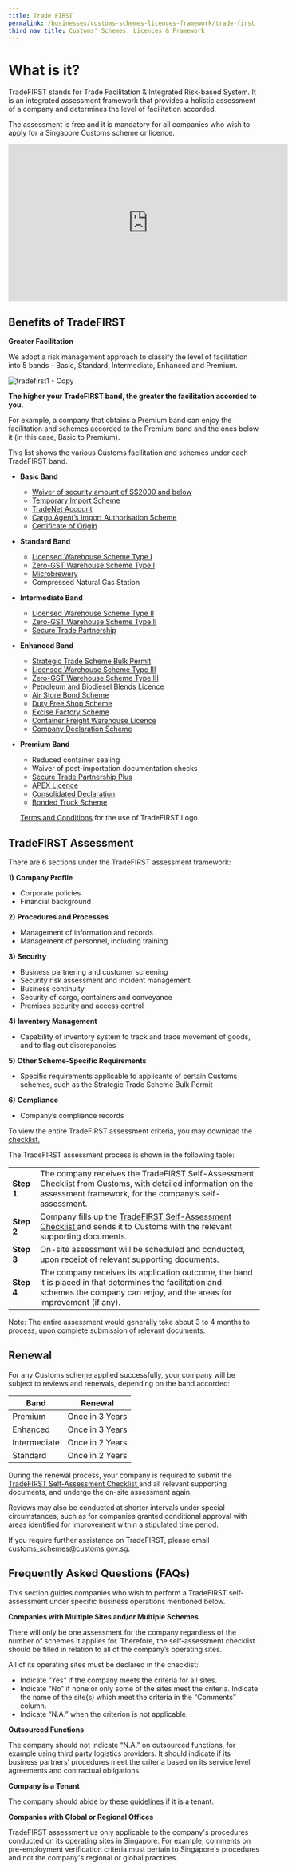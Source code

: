 ```yaml
---
title: Trade FIRST
permalink: /businesses/customs-schemes-licences-framework/trade-first
third_nav_title: Customs' Schemes, Licences & Framework
---
```

# What is it?

TradeFIRST stands for Trade Facilitation & Integrated Risk-based System. It is an integrated assessment framework that provides a holistic assessment of a company and determines the level of facilitation accorded.

The assessment is free and it is mandatory for all companies who wish to apply for a Singapore Customs scheme or licence.

<iframe width="560" height="315" src="https://www.youtube.com/embed/y0kFDuH6COA" frameborder="0" allow="accelerometer; autoplay; encrypted-media; gyroscope; picture-in-picture" allowfullscreen></iframe>

## Benefits of TradeFIRST

**Greater Facilitation**

We adopt a risk management approach to classify the level of facilitation into 5 bands - Basic, Standard, Intermediate, Enhanced and Premium.

![tradefirst1 - Copy](/images/tradefirst1%20-%20Copy.jpg)

**The higher your TradeFIRST band, the greater the facilitation accorded to you.**

For example,  a company that obtains a Premium band can enjoy the facilitation and schemes accorded to the Premium band and the ones below it (in this case, Basic to Premium).

This list shows the various Customs facilitation and schemes under each TradeFIRST band.

-   **Basic Band**

    -   [Waiver of security amount of S$2000 and below](/news-and-media/circulars/2010-11-15-Circular192010.pdf)
    -   [Temporary Import Scheme](/businesses/importing-goods/temporary-import-scheme)
    -   [TradeNet Account](/businesses/national-single-window/overview/what-you-need-to-know-about-tradenet)
    -   [Cargo Agent’s Import Authorisation Scheme](/businesses/customs-schemes-licences-framework/cargo-agents-import-authorisation-caia-scheme)
    -   [Certificate of Origin](/businesses/certificates-of-origin/overview)
    
-   **Standard Band**

    -   [Licensed Warehouse Scheme Type I](/businesses/customs-schemes-licences-framework/licensed-warehouse-scheme)
    -   [Zero-GST Warehouse Scheme Type I](/businesses/customs-schemes-licences-framework/zero-gst-warehouse-scheme)
    -   [Microbrewery](/businesses/customs-schemes-licences-framework/excise-factory-scheme)
    -   Compressed Natural Gas Station
  
-   **Intermediate Band**
    
    -   [Licensed Warehouse Scheme Type II](/businesses/customs-schemes-licences-framework/licensed-warehouse-scheme)
    -   [Zero-GST Warehouse Scheme Type II](/businesses/customs-schemes-licences-framework/zero-gst-warehouse-scheme)
    -   [Secure Trade Partnership](/businesses/customs-schemes-licences-framework/secure-trade-partnership-stp)
    
-   **Enhanced Band**
    
    -   [Strategic Trade Scheme Bulk Permit](/businesses/strategic-goods-control/permit-and-registration-requirements/bulk-permit-export-transhipment-and-intangible-transfer-of-technology)
    -   [Licensed Warehouse Scheme Type III](/businesses/customs-schemes-licences-framework/licensed-warehouse-scheme)
    -   [Zero-GST Warehouse Scheme Type III](/businesses/customs-schemes-licences-framework/zero-gst-warehouse-scheme)
    -   [Petroleum and Biodiesel Blends Licence](/businesses/customs-schemes-licences-framework/petroleum-licences)
    -   [Air Store Bond Scheme](/businesses/customs-schemes-licences-framework/air-store-bond-scheme)
    -   [Duty Free Shop Scheme](/businesses/customs-schemes-licences-framework/duty-free-shop-scheme)
    -   [Excise Factory Scheme](/businesses/customs-schemes-licences-framework/excise-factory-scheme)
    -   [Container Freight Warehouse Licence](/businesses/customs-schemes-licences-framework/container-freight-warehouse)
    -   [Company Declaration Scheme](/businesses/customs-schemes-licences-framework/company-declaration-scheme)
    
-   **Premium Band**
    
    -   Reduced container sealing
    -   Waiver of post-importation documentation checks
    -   [Secure Trade Partnership Plus](/businesses/customs-schemes-licences-framework/secure-trade-partnership-stp)
    -   [APEX Licence](/businesses/customs-schemes-licences-framework/apex-licence)
    -   [Consolidated Declaration](/businesses/customs-schemes-licences-framework/consolidated-declaration)
    -   [Bonded Truck Scheme](/businesses/customs-schemes-licences-framework/bonded-truck-scheme)
    
    [Terms and Conditions](/files/businesses/as-part-of-the-benefits-for-having-attained-the-premium-band-under-TradeFIRST.docx)  for the use of TradeFIRST Logo
    
## TradeFIRST Assessment

There are 6 sections under the TradeFIRST assessment framework:

**1)** **Company Profile**

-   Corporate policies
-   Financial background

**2)** **Procedures and Processes**

-   Management of information and records
-   Management of personnel, including training

**3)** **Security**

-   Business partnering and customer screening
-   Security risk assessment and incident management
-   Business continuity
-   Security of cargo, containers and conveyance
-   Premises security and access control

**4)** **Inventory Management**

-   Capability of inventory system to track and trace movement of goods, and to flag out discrepancies

**5)** **Other Scheme-Specific Requirements**

-   Specific requirements applicable to applicants of certain Customs schemes, such as the Strategic Trade Scheme Bulk Permit

**6)** **Compliance**

-   Company’s compliance records

To view the entire TradeFIRST assessment criteria, you may download the [checklist.](https://go.gov.sg/tradefirstselfassessmentchecklist-jan22)

The TradeFIRST assessment process is shown in the following table:

|  |  |
|--|--|
| **Step 1**  | The company receives the TradeFIRST Self-Assessment Checklist from Customs, with detailed information on the assessment framework, for the company’s self-assessment. |
| **Step 2** | Company fills up the [TradeFIRST Self-Assessment Checklist ](https://go.gov.sg/tradefirstselfassessmentchecklist-jan22) and sends it to Customs with the relevant supporting documents.|
| **Step 3** | On-site assessment will be scheduled and conducted, upon receipt of relevant supporting documents. |
| **Step 4** | The company receives its application outcome, the band it is placed in that determines the facilitation and schemes the company can enjoy, and the areas for improvement (if any). |

Note: The entire assessment would generally take about 3 to 4 months to process, upon complete submission of relevant documents.

## Renewal

For any Customs scheme applied successfully, your company will be subject to reviews and renewals, depending on the band accorded:

| Band | Renewal |
|------|---------|
| Premium | Once in 3 Years |
| Enhanced| Once in 3 Years |
| Intermediate | Once in 2 Years |
| Standard | Once in 2 Years |

During the renewal process, your company is required to submit the [TradeFIRST Self-Assessment Checklist ](https://go.gov.sg/tradefirstselfassessmentchecklist-jan22) and all relevant supporting documents, and undergo the on-site assessment again.

Reviews may also be conducted at shorter intervals under special circumstances, such as for companies granted conditional approval with areas identified for improvement within a stipulated time period.

If you require further assistance on TradeFIRST, please email  [customs_schemes@customs.gov.sg](mailto:customs_schemes@customs.gov.sg).

## Frequently Asked Questions (FAQs)

This section guides companies who wish to perform a TradeFIRST self-assessment under specific business operations mentioned below.

**Companies with Multiple Sites and/or Multiple Schemes**

There will only be one assessment for the company regardless of the number of schemes it applies for. Therefore, the self-assessment checklist should be filled in relation to all of the company’s operating sites.

All of its operating sites must be declared in the checklist:

-   Indicate “Yes” if the company meets the criteria for all sites.
-   Indicate “No” if none or only some of the sites meet the criteria. Indicate the name of the site(s) which meet the criteria in the “Comments” column.
-   Indicate “N.A.” when the criterion is not applicable.


**Outsourced Functions**

The company should not indicate “N.A.” on outsourced functions, for example using third party logistics providers. It should indicate if its business partners’ procedures meet the criteria based on its service level agreements and contractual obligations.


**Company is a Tenant**

The company should abide by these  [guidelines](/files/businesses/selfassessmtguidelines.doc)  if it is a tenant.


**Companies with Global or Regional Offices**

TradeFIRST assessment us only applicable to the company's procedures conducted on its operating sites in Singapore. For example, comments on pre-employment verification criteria must pertain to Singapore's procedures and not the company's regional or global practices.